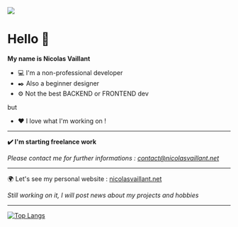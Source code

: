 ![](https://nicolasvaillant.net/in/ressources/img/thumbnail.png)

# Hello 👋

**My name is Nicolas Vaillant**
- 💻 I'm a non-professional developer
- ✒️ Also a beginner designer
- ⚙️ Not the best BACKEND or FRONTEND dev 

but

- ❤️ I love what I'm working on !

---

**✔️ I'm starting freelance work**

*Please contact me for further informations : contact@nicolasvaillant.net*

---

🌍 Let's see my personal website : [nicolasvaillant.net](https://www.nicolasvaillant.net)

*Still working on it, I will post news about my projects and hobbies*

---
[![Top Langs](https://github-readme-stats.vercel.app/api/top-langs/?username=NicolasVaillant&layout=compact)](https://github.com/NicolasVaillant/github-readme-stats)
